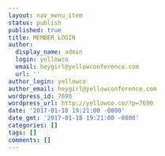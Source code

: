 ```yaml
---
layout: nav_menu_item
status: publish
published: true
title: MEMBER LOGIN
author:
  display_name: admin
  login: yellowco
  email: heygirl@yellowconference.com
  url: ''
author_login: yellowco
author_email: heygirl@yellowconference.com
wordpress_id: 7690
wordpress_url: http://yellowco.co/?p=7690
date: '2017-01-18 19:21:00 -0800'
date_gmt: '2017-01-18 19:21:00 -0800'
categories: []
tags: []
comments: []
---
```


